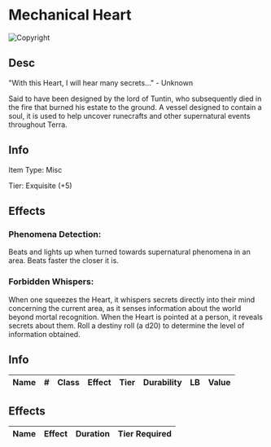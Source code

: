 # Mechanical Heart

![Copyright](MechanicalHeart.gif)

## Desc

"With this Heart, I will hear many secrets…" - Unknown

Said to have been designed by the lord of Tuntin, who subsequently died in the fire that burned his estate to the ground. A vessel designed to contain a soul, it is used to help uncover runecrafts and other supernatural events throughout Terra.

## Info

Item Type: Misc

Tier: Exquisite (+5)

## Effects

### Phenomena Detection:

Beats and lights up when turned towards supernatural phenomena in an area. Beats faster the closer it is.

### Forbidden Whispers:

When one squeezes the Heart, it whispers secrets directly into their mind concerning the current area, as it senses information about the world beyond mortal recognition. When the Heart is pointed at a person, it reveals secrets about them. Roll a destiny roll (a d20) to determine the level of information obtained.

## Info

| Name | # | Class | Effect | Tier | Durability | LB | Value |
| :--: | :-: | :---: | :----: | :--: | :--------: | :-: | :---: |

## Effects

| Name | Effect | Duration | Tier Required |
| :--- | :----: | :------: | :-----------: |
